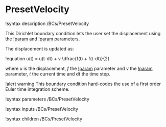 # PresetVelocity

!syntax description /BCs/PresetVelocity

This Dirichlet boundary condition lets the user set the displacement using the [!param](/BCs/PresetVelocity/function) and [!param](/BCs/PresetVelocity/velocity) parameters.

The displacement is updated as:

!equation
u(t) = u(t-dt) + v \dfrac{f(t) + f(t-dt)}{2}

where $u$ is the displacement, $f$ the [!param](/BCs/PresetVelocity/function) parameter and $v$ the [!param](/BCs/PresetVelocity/velocity) parameter, $t$ the current time and dt the time step.

!alert warning
This boundary condition hard-codes the use of a first order Euler time integration scheme.

!syntax parameters /BCs/PresetVelocity

!syntax inputs /BCs/PresetVelocity

!syntax children /BCs/PresetVelocity